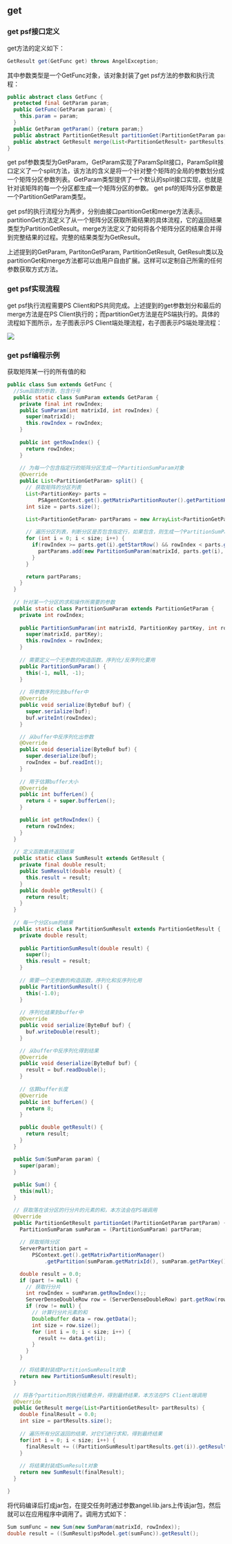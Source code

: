 ## get
### **get psf接口定义**
get方法的定义如下：

```Java
GetResult get(GetFunc get) throws AngelException;
```
其中参数类型是一个GetFunc对象，该对象封装了get psf方法的参数和执行流程：
```Java
public abstract class GetFunc {
  protected final GetParam param;
  public GetFunc(GetParam param) {
    this.param = param;
  }
  public GetParam getParam() {return param;}
  public abstract PartitionGetResult partitionGet(PartitionGetParam partParam);
  public abstract GetResult merge(List<PartitionGetResult> partResults);
}

``` 
get psf参数类型为GetParam，GetParam实现了ParamSplit接口，ParamSplit接口定义了一个split方法，该方法的含义是将一个针对整个矩阵的全局的参数划分成一个矩阵分区参数列表。GetParam类型提供了一个默认的split接口实现，也就是针对该矩阵的每一个分区都生成一个矩阵分区的参数。 get psf的矩阵分区参数是一个PartitionGetParam类型。

get psf的执行流程分为两步，分别由接口partitionGet和merge方法表示。partitionGet方法定义了从一个矩阵分区获取所需结果的具体流程，它的返回结果类型为PartitionGetResult。merge方法定义了如何将各个矩阵分区的结果合并得到完整结果的过程。完整的结果类型为GetResult。

上述提到的GetParam, PartitonGetParam, PartitionGetResult, GetResult类以及partitionGet和merge方法都可以由用户自由扩展。这样可以定制自己所需的任何参数获取方式方法。

### **get psf实现流程**
get psf执行流程需要PS Client和PS共同完成。上述提到的get参数划分和最后的merge方法是在PS Client执行的；而partitionGet方法是在PS端执行的。具体的流程如下图所示，左子图表示PS Client端处理流程，右子图表示PS端处理流程：

![][1]

### **get psf编程示例**
获取矩阵某一行的所有值的和
```Java
public class Sum extends GetFunc {
  //Sum函数的参数，包含行号
  public static class SumParam extends GetParam {
    private final int rowIndex;
    public SumParam(int matrixId, int rowIndex) {
      super(matrixId);
      this.rowIndex = rowIndex;
    }
    
    public int getRowIndex() {
      return rowIndex;
    }
    
    // 为每一个包含指定行的矩阵分区生成一个PartitionSumParam对象
    @Override
    public List<PartitionGetParam> split() {
      // 获取矩阵的分区列表
      List<PartitionKey> parts =
          PSAgentContext.get().getMatrixPartitionRouter().getPartitionKeyList(matrixId);
      int size = parts.size();

      List<PartitionGetParam> partParams = new ArrayList<PartitionGetParam>(size);
      
      // 遍历分区列表，判断分区是否包含指定行，如果包含，则生成一个PartitionSumParam对象
      for (int i = 0; i < size; i++) {
        if(rowIndex >= parts.get(i).getStartRow() && rowIndex < parts.get(i).getEndRow()) {
          partParams.add(new PartitionSumParam(matrixId, parts.get(i), rowIndex));
        }   
      }

      return partParams;
    }    
  }
  
  // 针对某一个分区的求和操作所需要的参数
  public static class PartitionSumParam extends PartitionGetParam {
    private int rowIndex;
    
    public PartitionSumParam(int matrixId, PartitionKey partKey, int rowIndex) {
      super(matrixId, partKey);
      this.rowIndex = rowIndex;
    }
    
    // 需要定义一个无参数的构造函数，序列化/反序列化要用
    public PartitionSumParam() {
      this(-1, null, -1);
    }
    
    // 将参数序列化到buffer中
    @Override
    public void serialize(ByteBuf buf) {
      super.serialize(buf);
      buf.writeInt(rowIndex);
    }

    // 从buffer中反序列化出参数
    @Override
    public void deserialize(ByteBuf buf) {
      super.deserialize(buf);
      rowIndex = buf.readInt();
    }
    
    // 用于估算buffer大小
    @Override
    public int bufferLen() {
      return 4 + super.bufferLen();
    }

    public int getRowIndex() {
      return rowIndex;
    }
  }
  
  // 定义函数最终返回结果
  public static class SumResult extends GetResult {
    private final double result;
    public SumResult(double result) {
      this.result = result;
    }
    public double getResult() {
      return result;
    }
  }
  
  // 每一个分区sum的结果
  public static class PartitionSumResult extends PartitionGetResult {
    private double result;
    
    public PartitionSumResult(double result) {
      super();
      this.result = result;
    }
    
    // 需要一个无参数的构造函数，序列化和反序列化用
    public PartitionSumResult() {
      this(-1.0);
    }
    
    // 序列化结果到buffer中
    @Override
    public void serialize(ByteBuf buf) {
      buf.writeDouble(result);
    }

    // 从buffer中反序列化得到结果
    @Override
    public void deserialize(ByteBuf buf) {
      result = buf.readDouble();
    }
 
    // 估算buffer长度
    @Override
    public int bufferLen() {
      return 8;
    }

    public double getResult() {
      return result;
    }
  }

  public Sum(SumParam param) {
    super(param);
  }
  
  public Sum() {
    this(null);
  }

  // 获取落在该分区的行分片的元素的和，本方法会在PS端调用
  @Override
  public PartitionGetResult partitionGet(PartitionGetParam partParam) {
    PartitionSumParam sumParam = (PartitionSumParam) partParam;
    
    // 获取矩阵分区
    ServerPartition part =
        PSContext.get().getMatrixPartitionManager()
            .getPartition(sumParam.getMatrixId(), sumParam.getPartKey().getPartitionId());

    double result = 0.0;
    if (part != null) {
      // 获取行分片
      int rowIndex = sumParam.getRowIndex();;
      ServerDenseDoubleRow row = (ServerDenseDoubleRow) part.getRow(rowIndex);
      if (row != null) {
        // 计算行分片元素的和
        DoubleBuffer data = row.getData();
        int size = row.size();
        for (int i = 0; i < size; i++) {
          result += data.get(i);
        }
      }
    }

    // 将结果封装成PartitionSumResult对象
    return new PartitionSumResult(result);
  }

  // 将各个partition的执行结果合并，得到最终结果，本方法在PS Client端调用
  @Override
  public GetResult merge(List<PartitionGetResult> partResults) {
    double finalResult = 0.0;
    int size = partResults.size();
   
    // 遍历所有分区返回的结果，对它们进行求和，得到最终结果
    for(int i = 0; i < size; i++) {
      finalResult += ((PartitionSumResult)partResults.get(i)).getResult();
    }
    
    // 将结果封装成SumResult对象
    return new SumResult(finalResult);
  }

}
```

将代码编译后打成jar包，在提交任务时通过参数angel.lib.jars上传该jar包，然后就可以在应用程序中调用了。调用方式如下：
```Java
Sum sumFunc = new Sum(new SumParam(matrixId, rowIndex));
double result = ((SumResult)psModel.get(sumFunc)).getResult();
```


  [1]: ../img/psf_get.png
